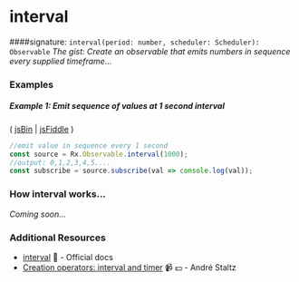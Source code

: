 # interval
####signature: `interval(period: number, scheduler: Scheduler): Observable`
*The gist: Create an observable that emits numbers in sequence every supplied timeframe...*


### Examples

##### Example 1: Emit sequence of values at 1 second interval

( [jsBin](http://jsbin.com/vigohomabo/1/edit?js,console) | [jsFiddle](https://jsfiddle.net/btroncone/x3mrwzr0/) )

```js
//emit value in sequence every 1 second
const source = Rx.Observable.interval(1000);
//output: 0,1,2,3,4,5....
const subscribe = source.subscribe(val => console.log(val));
```

### How interval works...
*Coming soon...*


### Additional Resources
* [interval](http://reactivex.io/rxjs/class/es6/Observable.js~Observable.html#static-method-interval) :newspaper: - Official docs
* [Creation operators: interval and timer](https://egghead.io/lessons/rxjs-creation-operators-interval-and-timer?course=rxjs-beyond-the-basics-creating-observables-from-scratch) :video_camera: :dollar: - André Staltz
